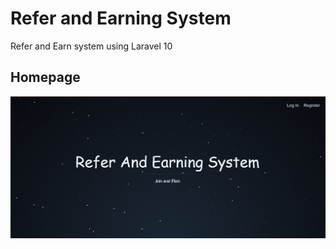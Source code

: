 # Refer and Earning System
Refer and Earn system using Laravel 10

## Homepage
![Homepage](https://github.com/iamshakhawat/referandearn/blob/main/public/banner.png)
